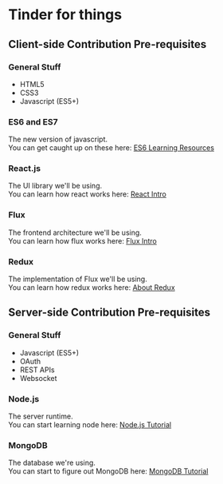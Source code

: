 # Tinder for things

## Client-side Contribution Pre-requisites
### General Stuff
- HTML5
- CSS3
- Javascript (ES5+)

### ES6 and ES7
The new version of javascript.  
You can get caught up on these here: [ES6 Learning Resources](https://github.com/ericdouglas/ES6-Learning)
### React.js
The UI library we'll be using.  
You can learn how react works here: [React Intro](http://code.tutsplus.com/tutorials/intro-to-the-react-framework--net-35660)
### Flux
The frontend architecture we'll be using.  
You can learn how flux works here: [Flux Intro](https://www.youtube.com/watch?v=mntEdiG3eUE)
### Redux
The implementation of Flux we'll be using.  
You can learn how redux works here: [About Redux](https://rackt.github.io/redux/docs/introduction/Motivation.html)

## Server-side Contribution Pre-requisites
### General Stuff
- Javascript (ES5+)
- OAuth
- REST APIs
- Websocket

### Node.js
The server runtime.  
You can start learning node here: [Node.js Tutorial](https://www.youtube.com/watch?v=FqMIyTH9wSg&feature=iv&src_vid=ndKRjmA6WNA&annotation_id=annotation_2934154685)
### MongoDB
The database we're using.  
You can start to figure out MongoDB here: [MongoDB Tutorial](https://www.youtube.com/watch?v=5e1NEdfs4is)